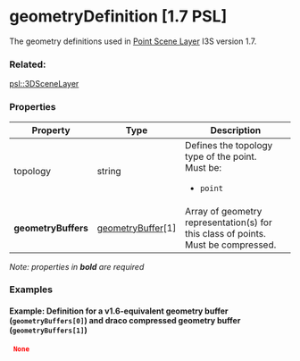 # geometryDefinition [1.7 PSL]

The geometry definitions used in [Point Scene Layer]() I3S version 1.7.

### Related:

[psl::3DSceneLayer](3DSceneLayer.psl.md)
### Properties

| Property | Type | Description |
| --- | --- | --- |
| topology | string | Defines the topology type of the point.<div>Must be:<ul><li>`point`</li></ul></div> |
| **geometryBuffers** | [geometryBuffer](geometryBuffer.psl.md)[1] | Array of geometry representation(s) for this class of points.  Must be compressed. |

*Note: properties in **bold** are required*

### Examples 

#### Example: Definition for a v1.6-equivalent geometry buffer (`geometryBuffers[0]`) and draco compressed geometry buffer (`geometryBuffers[1]`) 

```json
 None 
```

